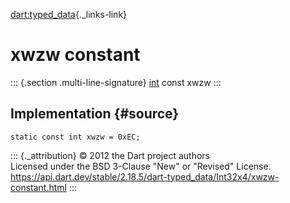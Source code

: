 [dart:typed\_data](../../dart-typed_data/dart-typed_data-library){._links-link}

xwzw constant
=============

::: {.section .multi-line-signature}
[int](../../dart-core/int-class) const xwzw
:::

Implementation {#source}
--------------

``` {.language-dart data-language="dart"}
static const int xwzw = 0xEC;
```

::: {._attribution}
© 2012 the Dart project authors\
Licensed under the BSD 3-Clause \"New\" or \"Revised\" License.\
<https://api.dart.dev/stable/2.18.5/dart-typed_data/Int32x4/xwzw-constant.html>
:::
